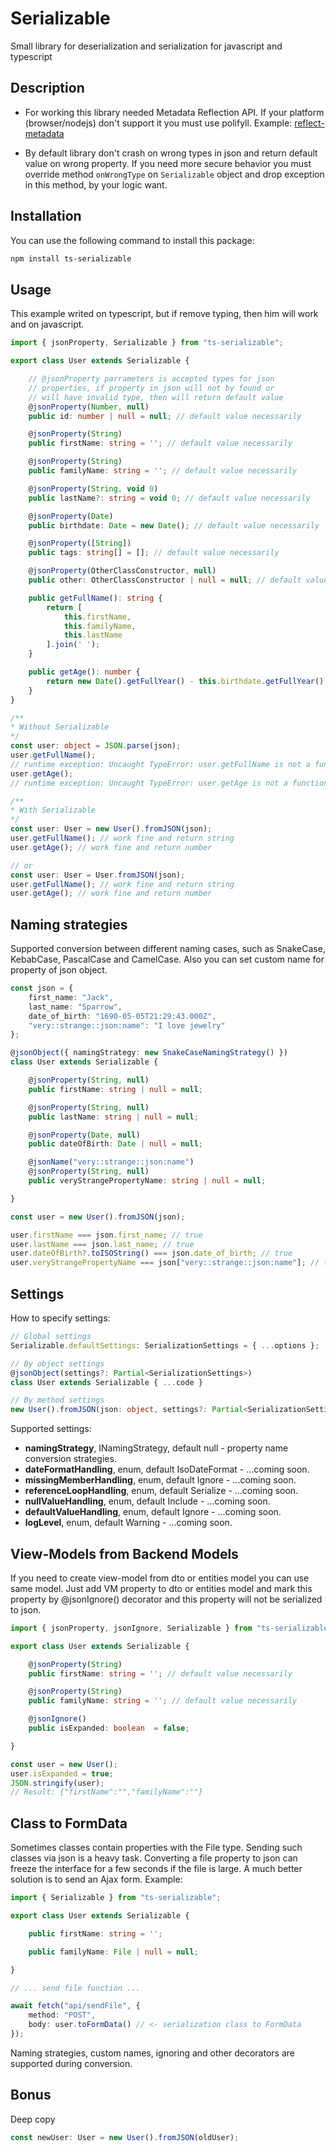 Serializable
=====

Small library for deserialization and serialization for javascript and typescript

Description
------

- For working this library needed Metadata Reflection API. If your platform (browser/nodejs) don't support it you must use polifyll. Example: [reflect-metadata](https://www.npmjs.com/package/reflect-metadata)

- By default library don't crash on wrong types in json and return default value on wrong property. If you need more secure behavior you must override method `onWrongType` on `Serializable` object and drop exception in this method, by your logic want.

Installation
------

You can use the following command to install this package:

``` bash
npm install ts-serializable
```

Usage
------

This example writed on typescript, but if remove typing, then him will work and on javascript.

```typescript
import { jsonProperty, Serializable } from "ts-serializable";

export class User extends Serializable {

    // @jsonProperty parrameters is accepted types for json
    // properties, if property in json will not by found or
    // will have invalid type, then will return default value
    @jsonProperty(Number, null)
    public id: number | null = null; // default value necessarily

    @jsonProperty(String)
    public firstName: string = ''; // default value necessarily

    @jsonProperty(String)
    public familyName: string = ''; // default value necessarily

    @jsonProperty(String, void 0)
    public lastName?: string = void 0; // default value necessarily

    @jsonProperty(Date)
    public birthdate: Date = new Date(); // default value necessarily

    @jsonProperty([String])
    public tags: string[] = []; // default value necessarily

    @jsonProperty(OtherClassConstructor, null)
    public other: OtherClassConstructor | null = null; // default value necessarily

    public getFullName(): string {
        return [
            this.firstName,
            this.familyName,
            this.lastName
        ].join(' ');
    }

    public getAge(): number {
        return new Date().getFullYear() - this.birthdate.getFullYear();
    }
}

/**
* Without Serializable
*/
const user: object = JSON.parse(json);
user.getFullName();
// runtime exception: Uncaught TypeError: user.getFullName is not a function
user.getAge();
// runtime exception: Uncaught TypeError: user.getAge is not a function

/**
* With Serializable
*/
const user: User = new User().fromJSON(json);
user.getFullName(); // work fine and return string
user.getAge(); // work fine and return number

// or
const user: User = User.fromJSON(json);
user.getFullName(); // work fine and return string
user.getAge(); // work fine and return number
```

Naming strategies
------

Supported conversion between different naming cases, such as SnakeCase, KebabCase, PascalCase and CamelCase. Also you can set custom name for property of json object.

```typescript
const json = {
    first_name: "Jack",
    last_name: "Sparrow",
    date_of_birth: "1690-05-05T21:29:43.000Z",
    "very::strange::json:name": "I love jewelry"
};

@jsonObject({ namingStrategy: new SnakeCaseNamingStrategy() })
class User extends Serializable {

    @jsonProperty(String, null)
    public firstName: string | null = null;

    @jsonProperty(String, null)
    public lastName: string | null = null;

    @jsonProperty(Date, null)
    public dateOfBirth: Date | null = null;

    @jsonName("very::strange::json:name")
    @jsonProperty(String, null)
    public veryStrangePropertyName: string | null = null;

}

const user = new User().fromJSON(json);

user.firstName === json.first_name; // true
user.lastName === json.last_name; // true
user.dateOfBirth?.toISOString() === json.date_of_birth; // true
user.veryStrangePropertyName === json["very::strange::json:name"]; // true
```

Settings
------

How to specify settings:

```typescript
// Global settings
Serializable.defaultSettings: SerializationSettings = { ...options };

// By object settings
@jsonObject(settings?: Partial<SerializationSettings>)
class User extends Serializable { ...code }

// By method settings
new User().fromJSON(json: object, settings?: Partial<SerializationSettings>);
```

Supported settings:

- **namingStrategy**, INamingStrategy, default null - property name conversion strategies.
- **dateFormatHandling**, enum, default IsoDateFormat - ...coming soon.
- **missingMemberHandling**, enum, default Ignore - ...coming soon.
- **referenceLoopHandling**, enum, default Serialize - ...coming soon.
- **nullValueHandling**, enum, default Include - ...coming soon.
- **defaultValueHandling**, enum, default Ignore - ...coming soon.
- **logLevel**, enum, default Warning - ...coming soon.

View-Models from Backend Models
------

If you need to create view-model from dto or entities model you can use same model. Just add VM property to dto or entities model and mark this property by @jsonIgnore() decorator and this property will not be serialized to json.

```typescript
import { jsonProperty, jsonIgnore, Serializable } from "ts-serializable";

export class User extends Serializable {

    @jsonProperty(String)
    public firstName: string = ''; // default value necessarily

    @jsonProperty(String)
    public familyName: string = ''; // default value necessarily

    @jsonIgnore()
    public isExpanded: boolean  = false;

}

const user = new User();
user.isExpanded = true;
JSON.stringify(user);
// Result: {"firstName":"","familyName":""}
```

Class to FormData
------

Sometimes classes contain properties with the File type. Sending such classes via json is a heavy task. Converting a file property to json can freeze the interface for a few seconds if the file is large. A much better solution is to send an Ajax form. Example:

```typescript
import { Serializable } from "ts-serializable";

export class User extends Serializable {

    public firstName: string = '';

    public familyName: File | null = null;

}

// ... send file function ...

await fetch("api/sendFile", {
    method: "POST",
    body: user.toFormData() // <- serialization class to FormData
});

```

Naming strategies, custom names, ignoring and other decorators are supported during conversion.

Bonus
------

Deep copy

```typescript
const newUser: User = new User().fromJSON(oldUser);
```
